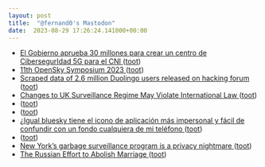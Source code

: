 ```yaml
---
layout: post
title:  "@fernand0's Mastodon"
date:  2023-08-29 17:26:24.141000+00:00
---
```

*  [El Gobierno aprueba 30 millones para crear un centro de CibersegurIdad 5G para el CNI ](https://www.europapress.es/nacional/noticia-gobierno-aprueba-30-millones-crear-centro-ciberseguirdasd-5g-cni-20230822171839.htm) ([toot](https://mastodon.social/@fernand0/110974073840504596))
*  [11th OpenSky Symposium 2023 ](https://symposium.opensky-network.org) ([toot](https://mastodon.social/@fernand0/110973879994745147))
*  [Scraped data of 2.6 million Duolingo users released on hacking forum ](https://www.bleepingcomputer.com/news/security/scraped-data-of-26-million-duolingo-users-released-on-hacking-forum) ([toot](https://mastodon.social/@fernand0/110973661403607684))
*  [Changes to UK Surveillance Regime May Violate International Law ](https://www.justsecurity.org/87615/changes-to-uk-surveillance-regime-may-violate-international-law) ([toot](https://mastodon.social/@fernand0/110973287333873586))
*  [ ](https://mastodon.social/users/fernand0/statuses/110973181568371275/activity) ([toot](https://mastodon.social/users/fernand0/statuses/110973181568371275/activity))
*  [ ](https://hispagatos.space/@moribundo) ([toot](https://mastodon.social/@fernand0/110973180374664672))
*  [¿Igual bluesky tiene el icono de aplicación más impersonal y fácil de confundir con un fondo cualquiera de mi teléfono ](https://mastodon.social/@fernand0/110972757064261178) ([toot](https://mastodon.social/@fernand0/110972757064261178))
*  [ ](https://hispagatos.space/@moribundo) ([toot](https://mastodon.social/@fernand0/110972724736467594))
*  [New York’s garbage surveillance program is a privacy nightmare  ](https://www.fastcompany.com/90943255/new-york-garbage-surveillance-program-is) ([toot](https://mastodon.social/@fernand0/110972621234208686))
*  [The Russian Effort to Abolish Marriage ](https://www.theatlantic.com/magazine/archive/1926/07/the-russian-effort-to-abolish-marriage/306295) ([toot](https://mastodon.social/@fernand0/110972424659568214))
